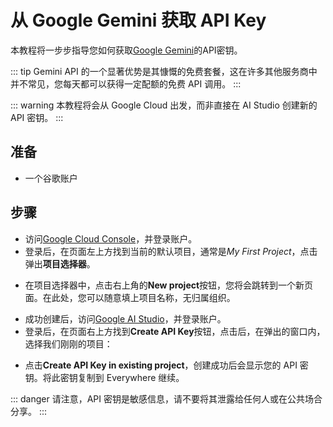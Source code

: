 <script lang="ts" setup>
  import HorizontalCenterImg from "/.vitepress/components/Common/HorizontalCenterImg.vue";
</script>

# 从 Google Gemini 获取 API Key

本教程将一步步指导您如何获取[Google Gemini](https://cloud.google.com/gemini)的API密钥。

::: tip
Gemini API 的一个显著优势是其慷慨的免费套餐，这在许多其他服务商中并不常见，您每天都可以获得一定配额的免费 API 调用。
:::

::: warning
本教程将会从 Google Cloud 出发，而非直接在 AI Studio 创建新的 API 密钥。
:::

## 准备

- 一个谷歌账户

## 步骤

- 访问[Google Cloud Console](https://console.cloud.google.com/)，并登录账户。
- 登录后，在页面左上方找到当前的默认项目，通常是*My First Project*，点击弹出**项目选择器**。

<HorizontalCenterImg
    src="/model-provider/google-gemini/project-manager.webp"
    alt="Project Manager"
    width="600px"
  />

- 在项目选择器中，点击右上角的**New project**按钮，您将会跳转到一个新页面。在此处，您可以随意填上项目名称，无归属组织。

<HorizontalCenterImg
    src="/model-provider/google-gemini/create-project.webp"
    alt="Create project"
    width="500px"
  />

- 成功创建后，访问[Google AI Studio](https://aistudio.google.com/app/apikey)，并登录账户。
- 登录后，在页面右上方找到**Create API Key**按钮，点击后，在弹出的窗口内，选择我们刚刚的项目：

<HorizontalCenterImg
    src="/model-provider/google-gemini/create-api-key-project-selection.webp"
    alt="Create API Key - Project Selection"
    width="400px"
  />

- 点击**Create API Key in existing project**，创建成功后会显示您的 API 密钥。将此密钥复制到 Everywhere 继续。

<HorizontalCenterImg
    src="/model-provider/google-gemini/api-key.webp"
    alt="API Key"
    width="600px"
  />

::: danger
请注意，API 密钥是敏感信息，请不要将其泄露给任何人或在公共场合分享。
:::